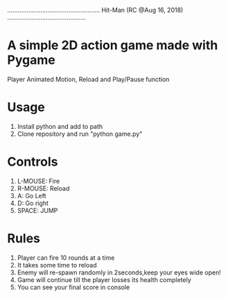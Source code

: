 .....................................................  Hit-Man (RC @Aug 16, 2018)  .............................................

# A simple 2D action game made with Pygame

Player Animated Motion, Reload and Play/Pause function

# Usage
1. Install python and add to path
2. Clone repository and run "python game.py"

# Controls
1. L-MOUSE: Fire 
2. R-MOUSE: Reload 
3. A: Go Left
4. D: Go right
5. SPACE: JUMP

# Rules
 
1. Player can fire 10 rounds at a time 
2. It takes some time to reload  
3. Enemy will re-spawn randomly in 2seconds,keep your eyes wide open!  
4. Game will continue till the player losses its health completely  
5. You can see your final score in console